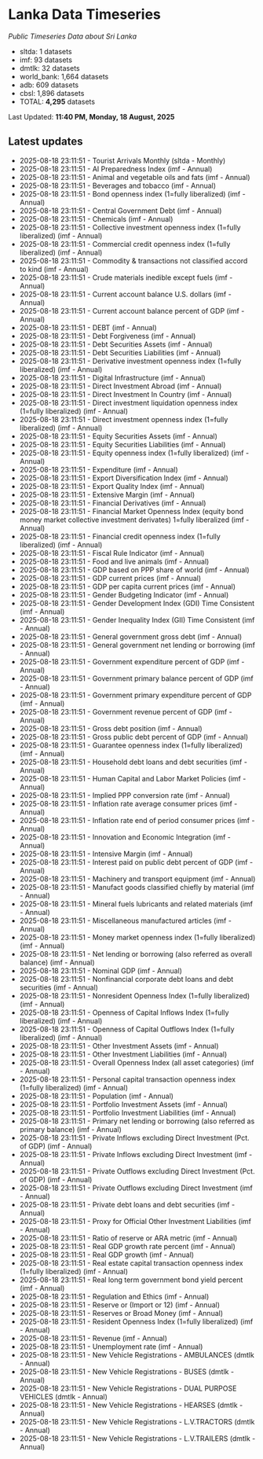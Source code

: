 # Lanka Data Timeseries
*Public Timeseries Data about Sri Lanka*

* sltda: 1 datasets
* imf: 93 datasets
* dmtlk: 32 datasets
* world_bank: 1,664 datasets
* adb: 609 datasets
* cbsl: 1,896 datasets
* TOTAL: **4,295** datasets

Last Updated: **11:40 PM, Monday, 18 August, 2025**

## Latest updates

* 2025-08-18 23:11:51 - Tourist Arrivals Monthly (sltda - Monthly)
* 2025-08-18 23:11:51 - AI Preparedness Index (imf - Annual)
* 2025-08-18 23:11:51 - Animal and vegetable oils and fats (imf - Annual)
* 2025-08-18 23:11:51 - Beverages and tobacco (imf - Annual)
* 2025-08-18 23:11:51 - Bond openness index (1=fully liberalized) (imf - Annual)
* 2025-08-18 23:11:51 - Central Government Debt (imf - Annual)
* 2025-08-18 23:11:51 - Chemicals (imf - Annual)
* 2025-08-18 23:11:51 - Collective investment openness index (1=fully liberalized) (imf - Annual)
* 2025-08-18 23:11:51 - Commercial credit openness index (1=fully liberalized) (imf - Annual)
* 2025-08-18 23:11:51 - Commodity & transactions not classified accord to kind (imf - Annual)
* 2025-08-18 23:11:51 - Crude materials inedible except fuels (imf - Annual)
* 2025-08-18 23:11:51 - Current account balance U.S. dollars (imf - Annual)
* 2025-08-18 23:11:51 - Current account balance percent of GDP (imf - Annual)
* 2025-08-18 23:11:51 - DEBT (imf - Annual)
* 2025-08-18 23:11:51 - Debt Forgiveness (imf - Annual)
* 2025-08-18 23:11:51 - Debt Securities Assets (imf - Annual)
* 2025-08-18 23:11:51 - Debt Securities Liabilities (imf - Annual)
* 2025-08-18 23:11:51 - Derivative investment openness index (1=fully liberalized) (imf - Annual)
* 2025-08-18 23:11:51 - Digital Infrastructure (imf - Annual)
* 2025-08-18 23:11:51 - Direct Investment Abroad (imf - Annual)
* 2025-08-18 23:11:51 - Direct Investment In Country (imf - Annual)
* 2025-08-18 23:11:51 - Direct investment liquidation openness index (1=fully liberalized) (imf - Annual)
* 2025-08-18 23:11:51 - Direct investment openness index (1=fully liberalized) (imf - Annual)
* 2025-08-18 23:11:51 - Equity Securities Assets (imf - Annual)
* 2025-08-18 23:11:51 - Equity Securities Liabilities (imf - Annual)
* 2025-08-18 23:11:51 - Equity openness index (1=fully liberalized) (imf - Annual)
* 2025-08-18 23:11:51 - Expenditure (imf - Annual)
* 2025-08-18 23:11:51 - Export Diversification Index (imf - Annual)
* 2025-08-18 23:11:51 - Export Quality Index (imf - Annual)
* 2025-08-18 23:11:51 - Extensive Margin (imf - Annual)
* 2025-08-18 23:11:51 - Financial Derivatives (imf - Annual)
* 2025-08-18 23:11:51 - Financial Market Openness Index (equity bond money market collective investment derivates) 1=fully liberalized (imf - Annual)
* 2025-08-18 23:11:51 - Financial credit openness index (1=fully liberalized) (imf - Annual)
* 2025-08-18 23:11:51 - Fiscal Rule Indicator (imf - Annual)
* 2025-08-18 23:11:51 - Food and live animals (imf - Annual)
* 2025-08-18 23:11:51 - GDP based on PPP share of world (imf - Annual)
* 2025-08-18 23:11:51 - GDP current prices (imf - Annual)
* 2025-08-18 23:11:51 - GDP per capita current prices (imf - Annual)
* 2025-08-18 23:11:51 - Gender Budgeting Indicator (imf - Annual)
* 2025-08-18 23:11:51 - Gender Development Index (GDI) Time Consistent (imf - Annual)
* 2025-08-18 23:11:51 - Gender Inequality Index (GII) Time Consistent (imf - Annual)
* 2025-08-18 23:11:51 - General government gross debt (imf - Annual)
* 2025-08-18 23:11:51 - General government net lending or borrowing (imf - Annual)
* 2025-08-18 23:11:51 - Government expenditure percent of GDP (imf - Annual)
* 2025-08-18 23:11:51 - Government primary balance percent of GDP (imf - Annual)
* 2025-08-18 23:11:51 - Government primary expenditure percent of GDP (imf - Annual)
* 2025-08-18 23:11:51 - Government revenue percent of GDP (imf - Annual)
* 2025-08-18 23:11:51 - Gross debt position (imf - Annual)
* 2025-08-18 23:11:51 - Gross public debt percent of GDP (imf - Annual)
* 2025-08-18 23:11:51 - Guarantee openness index (1=fully liberalized) (imf - Annual)
* 2025-08-18 23:11:51 - Household debt loans and debt securities (imf - Annual)
* 2025-08-18 23:11:51 - Human Capital and Labor Market Policies (imf - Annual)
* 2025-08-18 23:11:51 - Implied PPP conversion rate (imf - Annual)
* 2025-08-18 23:11:51 - Inflation rate average consumer prices (imf - Annual)
* 2025-08-18 23:11:51 - Inflation rate end of period consumer prices (imf - Annual)
* 2025-08-18 23:11:51 - Innovation and Economic Integration (imf - Annual)
* 2025-08-18 23:11:51 - Intensive Margin (imf - Annual)
* 2025-08-18 23:11:51 - Interest paid on public debt percent of GDP (imf - Annual)
* 2025-08-18 23:11:51 - Machinery and transport equipment (imf - Annual)
* 2025-08-18 23:11:51 - Manufact goods classified chiefly by material (imf - Annual)
* 2025-08-18 23:11:51 - Mineral fuels lubricants and related materials (imf - Annual)
* 2025-08-18 23:11:51 - Miscellaneous manufactured articles (imf - Annual)
* 2025-08-18 23:11:51 - Money market openness index (1=fully liberalized) (imf - Annual)
* 2025-08-18 23:11:51 - Net lending or borrowing (also referred as overall balance) (imf - Annual)
* 2025-08-18 23:11:51 - Nominal GDP (imf - Annual)
* 2025-08-18 23:11:51 - Nonfinancial corporate debt loans and debt securities (imf - Annual)
* 2025-08-18 23:11:51 - Nonresident Openness Index (1=fully liberalized) (imf - Annual)
* 2025-08-18 23:11:51 - Openness of Capital Inflows Index (1=fully liberalized) (imf - Annual)
* 2025-08-18 23:11:51 - Openness of Capital Outflows Index (1=fully liberalized) (imf - Annual)
* 2025-08-18 23:11:51 - Other Investment Assets (imf - Annual)
* 2025-08-18 23:11:51 - Other Investment Liabilities (imf - Annual)
* 2025-08-18 23:11:51 - Overall Openness Index (all asset categories) (imf - Annual)
* 2025-08-18 23:11:51 - Personal capital transaction openness index (1=fully liberalized) (imf - Annual)
* 2025-08-18 23:11:51 - Population (imf - Annual)
* 2025-08-18 23:11:51 - Portfolio Investment Assets (imf - Annual)
* 2025-08-18 23:11:51 - Portfolio Investment Liabilities (imf - Annual)
* 2025-08-18 23:11:51 - Primary net lending or borrowing (also referred as primary balance) (imf - Annual)
* 2025-08-18 23:11:51 - Private Inflows excluding Direct Investment (Pct. of GDP) (imf - Annual)
* 2025-08-18 23:11:51 - Private Inflows excluding Direct Investment (imf - Annual)
* 2025-08-18 23:11:51 - Private Outflows excluding Direct Investment (Pct. of GDP) (imf - Annual)
* 2025-08-18 23:11:51 - Private Outflows excluding Direct Investment (imf - Annual)
* 2025-08-18 23:11:51 - Private debt loans and debt securities (imf - Annual)
* 2025-08-18 23:11:51 - Proxy for Official Other Investment Liabilities (imf - Annual)
* 2025-08-18 23:11:51 - Ratio of reserve or ARA metric (imf - Annual)
* 2025-08-18 23:11:51 - Real GDP growth rate percent (imf - Annual)
* 2025-08-18 23:11:51 - Real GDP growth (imf - Annual)
* 2025-08-18 23:11:51 - Real estate capital transaction openness index (1=fully liberalized) (imf - Annual)
* 2025-08-18 23:11:51 - Real long term government bond yield percent (imf - Annual)
* 2025-08-18 23:11:51 - Regulation and Ethics (imf - Annual)
* 2025-08-18 23:11:51 - Reserve or (Import or 12) (imf - Annual)
* 2025-08-18 23:11:51 - Reserves or Broad Money (imf - Annual)
* 2025-08-18 23:11:51 - Resident Openness Index (1=fully liberalized) (imf - Annual)
* 2025-08-18 23:11:51 - Revenue (imf - Annual)
* 2025-08-18 23:11:51 - Unemployment rate (imf - Annual)
* 2025-08-18 23:11:51 - New Vehicle Registrations - AMBULANCES (dmtlk - Annual)
* 2025-08-18 23:11:51 - New Vehicle Registrations - BUSES (dmtlk - Annual)
* 2025-08-18 23:11:51 - New Vehicle Registrations - DUAL PURPOSE VEHICLES (dmtlk - Annual)
* 2025-08-18 23:11:51 - New Vehicle Registrations - HEARSES (dmtlk - Annual)
* 2025-08-18 23:11:51 - New Vehicle Registrations - L.V.TRACTORS (dmtlk - Annual)
* 2025-08-18 23:11:51 - New Vehicle Registrations - L.V.TRAILERS (dmtlk - Annual)